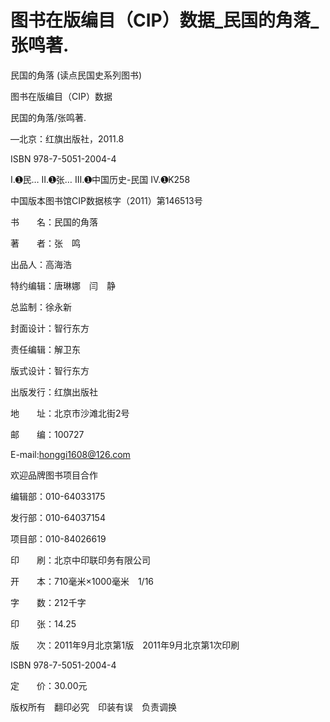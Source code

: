 # 图书在版编目（CIP）数据_民国的角落_张鸣著.

民国的角落 (读点民国史系列图书)

图书在版编目（CIP）数据

民国的角落/张鸣著.

—北京：红旗出版社，2011.8

ISBN 978-7-5051-2004-4

Ⅰ.➊民… Ⅱ.➊张… Ⅲ.➊中国历史-民国 Ⅳ.➊K258

中国版本图书馆CIP数据核字（2011）第146513号

书　　名：民国的角落

著　　者：张　鸣

出品人：高海浩

特约编辑：唐琳娜　闫　静

总监制：徐永新

封面设计：智行东方

责任编辑：解卫东

版式设计：智行东方

出版发行：红旗出版社

地　　址：北京市沙滩北街2号

邮　　编：100727

E-mail:honggi1608@126.com

欢迎品牌图书项目合作

编辑部：010-64033175

发行部：010-64037154

项目部：010-84026619

印　　刷：北京中印联印务有限公司

开　　本：710毫米×1000毫米　1/16

字　　数：212千字

印　　张：14.25

版　　次：2011年9月北京第1版　2011年9月北京第1次印刷

ISBN 978-7-5051-2004-4

定　　价：30.00元

版权所有　翻印必究　印装有误　负责调换
